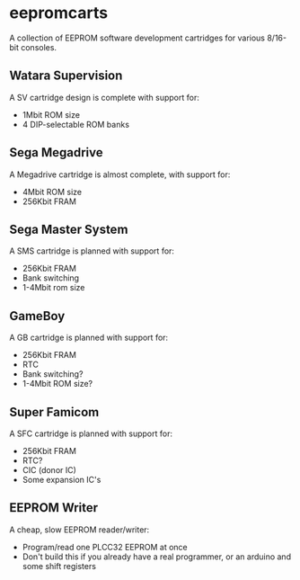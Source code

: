 # eepromcarts

A collection of EEPROM software development cartridges for various 8/16-bit consoles.

## Watara Supervision

A SV cartridge design is complete with support for:
* 1Mbit ROM size
* 4 DIP-selectable ROM banks

## Sega Megadrive

A Megadrive cartridge is almost complete, with support for:
* 4Mbit ROM size
* 256Kbit FRAM

## Sega Master System

A SMS cartridge is planned with support for:
* 256Kbit FRAM
* Bank switching
* 1-4Mbit rom size

## GameBoy

A GB cartridge is planned with support for:
* 256Kbit FRAM
* RTC
* Bank switching?
* 1-4Mbit ROM size?

## Super Famicom

A SFC cartridge is planned with support for:
* 256Kbit FRAM
* RTC?
* CIC (donor IC)
* Some expansion IC's

## EEPROM Writer

A cheap, slow EEPROM reader/writer:
* Program/read one PLCC32 EEPROM at once
* Don't build this if you already have a real programmer, or an arduino and some shift registers
